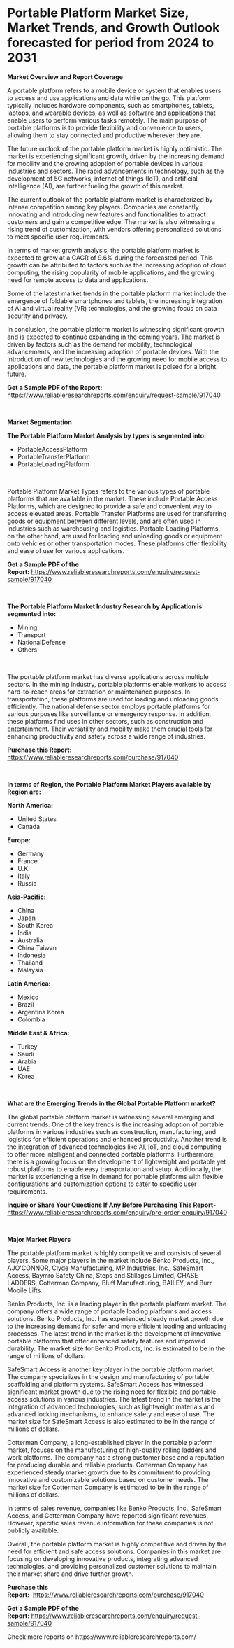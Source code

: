 <p><h1>Portable Platform Market Size, Market Trends, and Growth Outlook forecasted for period from 2024 to 2031</h1></p><p><strong>Market Overview and Report Coverage</strong></p>
<p><p>A portable platform refers to a mobile device or system that enables users to access and use applications and data while on the go. This platform typically includes hardware components, such as smartphones, tablets, laptops, and wearable devices, as well as software and applications that enable users to perform various tasks remotely. The main purpose of portable platforms is to provide flexibility and convenience to users, allowing them to stay connected and productive wherever they are.</p><p>The future outlook of the portable platform market is highly optimistic. The market is experiencing significant growth, driven by the increasing demand for mobility and the growing adoption of portable devices in various industries and sectors. The rapid advancements in technology, such as the development of 5G networks, internet of things (IoT), and artificial intelligence (AI), are further fueling the growth of this market.</p><p>The current outlook of the portable platform market is characterized by intense competition among key players. Companies are constantly innovating and introducing new features and functionalities to attract customers and gain a competitive edge. The market is also witnessing a rising trend of customization, with vendors offering personalized solutions to meet specific user requirements.</p><p>In terms of market growth analysis, the portable platform market is expected to grow at a CAGR of 9.6% during the forecasted period. This growth can be attributed to factors such as the increasing adoption of cloud computing, the rising popularity of mobile applications, and the growing need for remote access to data and applications.</p><p>Some of the latest market trends in the portable platform market include the emergence of foldable smartphones and tablets, the increasing integration of AI and virtual reality (VR) technologies, and the growing focus on data security and privacy.</p><p>In conclusion, the portable platform market is witnessing significant growth and is expected to continue expanding in the coming years. The market is driven by factors such as the demand for mobility, technological advancements, and the increasing adoption of portable devices. With the introduction of new technologies and the growing need for mobile access to applications and data, the portable platform market is poised for a bright future.</p></p>
<p><strong>Get a Sample PDF of the Report:</strong> <a href="https://www.reliableresearchreports.com/enquiry/request-sample/917040">https://www.reliableresearchreports.com/enquiry/request-sample/917040</a></p>
<p>&nbsp;</p>
<p><strong>Market Segmentation</strong></p>
<p><strong>The Portable Platform Market Analysis by types is segmented into:</strong></p>
<p><ul><li>PortableAccessPlatform</li><li>PortableTransferPlatform</li><li>PortableLoadingPlatform</li></ul></p>
<p>&nbsp;</p>
<p><p>Portable Platform Market Types refers to the various types of portable platforms that are available in the market. These include Portable Access Platforms, which are designed to provide a safe and convenient way to access elevated areas. Portable Transfer Platforms are used for transferring goods or equipment between different levels, and are often used in industries such as warehousing and logistics. Portable Loading Platforms, on the other hand, are used for loading and unloading goods or equipment onto vehicles or other transportation modes. These platforms offer flexibility and ease of use for various applications.</p></p>
<p><strong>Get a Sample PDF of the Report:</strong>&nbsp;<a href="https://www.reliableresearchreports.com/enquiry/request-sample/917040">https://www.reliableresearchreports.com/enquiry/request-sample/917040</a></p>
<p>&nbsp;</p>
<p><strong>The Portable Platform Market Industry Research by Application is segmented into:</strong></p>
<p><ul><li>Mining</li><li>Transport</li><li>NationalDefense</li><li>Others</li></ul></p>
<p>&nbsp;</p>
<p><p>The portable platform market has diverse applications across multiple sectors. In the mining industry, portable platforms enable workers to access hard-to-reach areas for extraction or maintenance purposes. In transportation, these platforms are used for loading and unloading goods efficiently. The national defense sector employs portable platforms for various purposes like surveillance or emergency response. In addition, these platforms find uses in other sectors, such as construction and entertainment. Their versatility and mobility make them crucial tools for enhancing productivity and safety across a wide range of industries.</p></p>
<p><strong>Purchase this Report:</strong>&nbsp; <a href="https://www.reliableresearchreports.com/purchase/917040">https://www.reliableresearchreports.com/purchase/917040</a></p>
<p>&nbsp;</p>
<p><strong>In terms of Region, the Portable Platform Market Players available by Region are:</strong></p>
<p>
    <p> <strong> North America: </strong>
        <ul>
            <li>United States</li>
            <li>Canada</li>
        </ul>
        </p> 
    <p> <strong> Europe: </strong>
        <ul>
            <li>Germany</li>
            <li>France</li>
            <li>U.K.</li>
            <li>Italy</li>
            <li>Russia</li>
        </ul>
        </p> 
    <p> <strong> Asia-Pacific: </strong>
        <ul>
            <li>China</li>
            <li>Japan</li>
            <li>South Korea</li>
            <li>India</li>
            <li>Australia</li>
            <li>China Taiwan</li>
            <li>Indonesia</li>
            <li>Thailand</li>
            <li>Malaysia</li>
        </ul>
        </p> 
    <p> <strong> Latin America: </strong>
        <ul>
            <li>Mexico</li>
            <li>Brazil</li>
            <li>Argentina Korea</li>
            <li>Colombia</li>
        </ul>
        </p> 
    <p> <strong> Middle East & Africa: </strong>
        <ul>
            <li>Turkey</li>
            <li>Saudi</li>
            <li>Arabia</li>
            <li>UAE</li>
            <li>Korea</li>
        </ul>
    </p>
    </p>
<p>&nbsp;</p>
<p><strong>What are the Emerging Trends in the Global Portable Platform market?</strong></p>
<p><p>The global portable platform market is witnessing several emerging and current trends. One of the key trends is the increasing adoption of portable platforms in various industries such as construction, manufacturing, and logistics for efficient operations and enhanced productivity. Another trend is the integration of advanced technologies like AI, IoT, and cloud computing to offer more intelligent and connected portable platforms. Furthermore, there is a growing focus on the development of lightweight and portable yet robust platforms to enable easy transportation and setup. Additionally, the market is experiencing a rise in demand for portable platforms with flexible configurations and customization options to cater to specific user requirements.</p></p>
<p><strong>Inquire or Share Your Questions If Any Before Purchasing This Report</strong>- <a href="https://www.reliableresearchreports.com/enquiry/pre-order-enquiry/917040">https://www.reliableresearchreports.com/enquiry/pre-order-enquiry/917040</a></p>
<p>&nbsp;</p>
<p><strong>Major Market Players</strong></p>
<p><p>The portable platform market is highly competitive and consists of several players. Some major players in the market include Benko Products, Inc., AJO'CONNOR, Clyde Manufacturing, MP Industries, Inc., SafeSmart Access, Baymro Safety China, Steps and Stillages Limited, CHASE LADDERS, Cotterman Company, Bluff Manufacturing, BAILEY, and Burr Mobile Lifts.</p><p>Benko Products, Inc. is a leading player in the portable platform market. The company offers a wide range of portable loading platforms and access solutions. Benko Products, Inc. has experienced steady market growth due to the increasing demand for safer and more efficient loading and unloading processes. The latest trend in the market is the development of innovative portable platforms that offer enhanced safety features and improved durability. The market size for Benko Products, Inc. is estimated to be in the range of millions of dollars.</p><p>SafeSmart Access is another key player in the portable platform market. The company specializes in the design and manufacturing of portable scaffolding and platform systems. SafeSmart Access has witnessed significant market growth due to the rising need for flexible and portable access solutions in various industries. The latest trend in the market is the integration of advanced technologies, such as lightweight materials and advanced locking mechanisms, to enhance safety and ease of use. The market size for SafeSmart Access is also estimated to be in the range of millions of dollars.</p><p>Cotterman Company, a long-established player in the portable platform market, focuses on the manufacturing of high-quality rolling ladders and work platforms. The company has a strong customer base and a reputation for producing durable and reliable products. Cotterman Company has experienced steady market growth due to its commitment to providing innovative and customizable solutions based on customer needs. The market size for Cotterman Company is estimated to be in the range of millions of dollars.</p><p>In terms of sales revenue, companies like Benko Products, Inc., SafeSmart Access, and Cotterman Company have reported significant revenues. However, specific sales revenue information for these companies is not publicly available.</p><p>Overall, the portable platform market is highly competitive and driven by the need for efficient and safe access solutions. Companies in this market are focusing on developing innovative products, integrating advanced technologies, and providing personalized customer solutions to maintain their market share and drive further growth.</p></p>
<p><strong>Purchase this Report:</strong>&nbsp;&nbsp;<a href="https://www.reliableresearchreports.com/purchase/917040">https://www.reliableresearchreports.com/purchase/917040</a></p>
<p></p>
<p><strong>Get a Sample PDF of the Report:</strong>&nbsp;<a href="https://www.reliableresearchreports.com/enquiry/request-sample/917040">https://www.reliableresearchreports.com/enquiry/request-sample/917040</a></p>
<p>Check more reports on https://www.reliableresearchreports.com/</p>